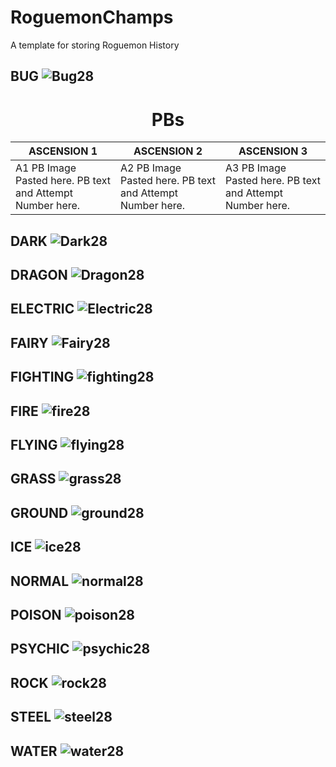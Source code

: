 # RoguemonChamps
A template for storing Roguemon History

## BUG ![Bug28](https://github.com/user-attachments/assets/b5963fc5-0353-4db5-ac2b-7aa3aa087b7b)

<h1 align="center">PBs</h1>

ASCENSION 1 | ASCENSION 2 | ASCENSION 3
-|-|-
A1 PB Image Pasted here. PB text and Attempt Number here. | A2 PB Image Pasted here. PB text and Attempt Number here. | A3 PB Image Pasted here. PB text and Attempt Number here.

## DARK ![Dark28](https://github.com/user-attachments/assets/babbef5b-512d-492b-a822-731ea7ea1bb3)

## DRAGON ![Dragon28](https://github.com/user-attachments/assets/60ea4c77-d95e-45ef-8e83-edafcf4ce28f)

## ELECTRIC ![Electric28](https://github.com/user-attachments/assets/82377c4d-bbd7-45d4-9bc5-974e37470b80)

## FAIRY ![Fairy28](https://github.com/user-attachments/assets/34699dbf-83f7-43d3-8522-5857def2e0e8)

## FIGHTING ![fighting28](https://github.com/user-attachments/assets/59c42579-60ad-450f-aa3e-84d2d1b68e8e)

## FIRE ![fire28](https://github.com/user-attachments/assets/3f5a112c-833a-482e-887c-90abd0d423ed)

## FLYING ![flying28](https://github.com/user-attachments/assets/0091a78b-c568-4344-8d50-402198d0fc46)

## GRASS ![grass28](https://github.com/user-attachments/assets/225e9901-8395-4f12-bb33-13b9f6dd7363)

## GROUND ![ground28](https://github.com/user-attachments/assets/3b596805-a353-498b-9342-ee593d57a5ad)

## ICE ![ice28](https://github.com/user-attachments/assets/3e163f04-172a-4c41-b785-cb01cd788407)

## NORMAL ![normal28](https://github.com/user-attachments/assets/cd762d28-bf83-4ec6-becc-2c802ecec5f2)

## POISON ![poison28](https://github.com/user-attachments/assets/3cd64092-e0b7-4948-acec-fc2b573a5fb0)

## PSYCHIC ![psychic28](https://github.com/user-attachments/assets/bfbaa0b9-61f3-44c6-9b2a-545c2c184a42)

## ROCK ![rock28](https://github.com/user-attachments/assets/5b80a45c-8180-4baa-b709-ffaafea0ae6e)

## STEEL ![steel28](https://github.com/user-attachments/assets/dcbadf11-543a-42c4-9465-ddde9d09d97d)

## WATER ![water28](https://github.com/user-attachments/assets/97f19c51-aa22-44dd-b847-dd62d06700b3)


